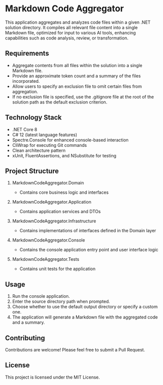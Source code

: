 # Markdown Code Aggregator

This application aggregates and analyzes code files within a given .NET solution directory. It compiles all relevant file content into a single Markdown file, optimized for input to various AI tools, enhancing capabilities such as code analysis, review, or transformation.

## Requirements

- Aggregate contents from all files within the solution into a single Markdown file.
- Provide an approximate token count and a summary of the files incorporated.
- Allow users to specify an exclusion file to omit certain files from aggregation.
- If no exclusion file is specified, use the .gitignore file at the root of the solution path as the default exclusion criterion.

## Technology Stack

- .NET Core 8
- C# 12 (latest language features)
- Spectre.Console for enhanced console-based interaction
- CliWrap for executing Git commands
- Clean architecture pattern
- xUnit, FluentAssertions, and NSubstitute for testing

## Project Structure

1. MarkdownCodeAggregator.Domain
    - Contains core business logic and interfaces

2. MarkdownCodeAggregator.Application
    - Contains application services and DTOs

3. MarkdownCodeAggregator.Infrastructure
    - Contains implementations of interfaces defined in the Domain layer

4. MarkdownCodeAggregator.Console
    - Contains the console application entry point and user interface logic

5. MarkdownCodeAggregator.Tests
    - Contains unit tests for the application

## Usage

1. Run the console application.
2. Enter the source directory path when prompted.
3. Choose whether to use the default output directory or specify a custom one.
4. The application will generate a Markdown file with the aggregated code and a summary.

## Contributing

Contributions are welcome! Please feel free to submit a Pull Request.

## License

This project is licensed under the MIT License.